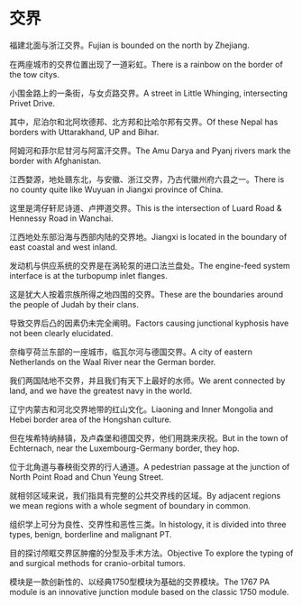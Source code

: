 # 交界

<p><span class="chinese">福建北面与浙江交界。</span><span class="english">Fujian is bounded on the north by Zhejiang.</span></p>

<p><span class="chinese">在两座城市的交界位置出现了一道彩虹。</span><span class="english">There is a rainbow on the border of the tow citys.</span></p>

<p><span class="chinese">小围金路上的一条街，与女贞路交界。</span><span class="english">A street in Little Whinging, intersecting Privet Drive.</span></p>

<p><span class="chinese">其中，尼泊尔和北阿坎德邦、北方邦和比哈尔邦有交界。</span><span class="english">Of these Nepal has borders with Uttarakhand, UP and Bihar.</span></p>

<p><span class="chinese">阿姆河和菲尔尼甘河与阿富汗交界。</span><span class="english">The Amu Darya and Pyanj rivers mark the border with Afghanistan.</span></p>

<p><span class="chinese">江西婺源，地处赣东北，与安徽、浙江交界，乃古代徽州府六县之一。</span><span class="english">There is no county quite like Wuyuan in Jiangxi province of China.</span></p>

<p><span class="chinese">这里是湾仔轩尼诗道、卢押道交界。</span><span class="english">This is the intersection of Luard Road & Hennessy Road in Wanchai.</span></p>

<p><span class="chinese">江西地处东部沿海与西部内陆的交界地。</span><span class="english">Jiangxi is located in the boundary of east coastal and west inland.</span></p>

<p><span class="chinese">发动机与供应系统的交界是在涡轮泵的进口法兰盘处。</span><span class="english">The engine-feed system interface is at the turbopump inlet flanges.</span></p>

<p><span class="chinese">这是犹大人按着宗族所得之地四围的交界。</span><span class="english">These are the boundaries around the people of Judah by their clans.</span></p>

<p><span class="chinese">导致交界后凸的因素仍未完全阐明。</span><span class="english">Factors causing junctional kyphosis have not been clearly elucidated.</span></p>

<p><span class="chinese">奈梅亨荷兰东部的一座城市，临瓦尔河与德国交界。</span><span class="english">A city of eastern Netherlands on the Waal River near the German border.</span></p>

<p><span class="chinese">我们两国陆地不交界，并且我们有天下上最好的水师。</span><span class="english">We arent connected by land, and we have the greatest navy in the world.</span></p>

<p><span class="chinese">辽宁内蒙古和河北交界地带的红山文化。</span><span class="english">Liaoning and Inner Mongolia and Hebei border area of the Hongshan culture.</span></p>

<p><span class="chinese">但在埃希特纳赫镇，及卢森堡和德国交界，他们用跳来庆祝。</span><span class="english">But in the town of Echternach, near the Luxembourg-Germany border, they hop.</span></p>

<p><span class="chinese">位于北角道与春秧街交界的行人通道。</span><span class="english">A pedestrian passage at the junction of North Point Road and Chun Yeung Street.</span></p>

<p><span class="chinese">就相邻区域来说，我们指具有完整的公共交界线的区域。</span><span class="english">By adjacent regions we mean regions with a whole segment of boundary in common.</span></p>

<p><span class="chinese">组织学上可分为良性、交界性和恶性三类。</span><span class="english">In histology, it is divided into three types, benign, borderline and malignant PT.</span></p>

<p><span class="chinese">目的探讨颅眶交界区肿瘤的分型及手术方法。</span><span class="english">Objective To explore the typing of and surgical methods for cranio-orbital tumors.</span></p>

<p><span class="chinese">模块是一款创新性的、以经典1750型模块为基础的交界模块。</span><span class="english">The 1767 PA module is an innovative junction module based on the classic 1750 module.</span></p>

